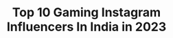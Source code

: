 ---
title: Top 10 Gaming Instagram Influencers In India in 2023
description: >-
  Find top gaming Instagram influencers in India in 2023. Most popular hashtags: #gamer #fashion #tiktok.
platform: Instagram
hits: 223
text_top: See the most popular Instagram accounts on inBeat.
text_bottom: inBeat has 223 Instagram influencers like this in India for you to pitch.
profiles:
  - username: "xyaalive"
    fullname: >-
      Xyaa
    bio: >-
      a.k.a Shagufta Iqbal Gaming, streaming, and a whole lot of procrastinating! Powered by @intelindia @logitechg @getloconow
    location: "India"
    followers: 107599
    engagement: 2154
    commentsToLikes: 0.009423
    id: ck134vg6jydqc0i19qm50awld
    verified: false
    hashtags: "#msiindia, #xyaa, #gamer, #live"
  - username: "aju_bhai_94"
    fullname: >-
      ajju_bhai_94
    bio: >-
      TOTAL GAMING DM FOR PAID PROMOTION FOLLOW ME AND GET CHANCE TO PLAY WITH ME IN FREE FIRE #ajjubhai94
    location: "India"
    followers: 15890
    engagement: 1040
    commentsToLikes: 0.029601
    id: ckap5dl50b7350i78kaj4pxaf
    verified: false
    hashtags: "#gamingmemes, #freebeats, #freefireboys, #freefire"
  - username: "vivekkannan_"
    fullname: >-
      VIVEK KANNAN 🌀
    bio: >-
      Tvm 🔥 Designer , btech Own @crayonzdesignz ❤ Gaming Ac @ig_soulman
    location: "India"
    followers: 6415
    engagement: 736
    commentsToLikes: 0.202537
    id: ck9why875003c0j78si3yvhwb
    verified: false
    hashtags: "#fashion, #nature, #pink, #nails"
  - username: "bilawal_haider_"
    fullname: >-
      Micro Influencer| بلاول حید.
    bio: >-
      #pukhtoon Gamer | #influencer 7?teen Gaming acc : @ig._mafia_ Member of @tbtinternational Peshawar 📍
    location: "India"
    followers: 4840
    engagement: 986
    commentsToLikes: 0.126460
    id: ckap3yztb544e0i78x7un6qo2
    verified: false
    hashtags: "#explorepage, #delhi, #dubai, #bloggers"
  - username: "eagle.gamingop"
    fullname: >-
      Dilin Dinesan
    bio: >-
      PUBGM Competitive Player For @intense_esports_ Leader @intense_esports_ Mallu Gaming Youtuber Official Editor - @thegfxboi
    location: "India"
    followers: 62874
    engagement: 1418
    commentsToLikes: 0.050069
    id: ck9wggthatcqb0j78a19ln41b
    verified: false
    hashtags: "#pubgmobile, #pubgmontage"
  - username: "true_gaming_studio"
    fullname: >-
      Pranav Hawkz
    bio: >-
      True Gaming Studio 40k Fam
    location: "India"
    followers: 11903
    engagement: 1294
    commentsToLikes: 0.075768
    id: ck9wggo6rtc530j783iuho21i
    verified: false
    hashtags: "#valorantnews, #valorantclips, #csgo, #streamer"
  - username: "daku2op"
    fullname: >-
      Abhinav Singh Claire
    bio: >-
      Gaming Content Creator ID- Daku2opYT Dm/Email For Buisness Inquiry @ig_daku2op
    location: "India"
    followers: 119724
    engagement: 795
    commentsToLikes: 0.014720
    id: ck8t37tm628ch0j78j1ztl9mc
    verified: false
    hashtags: "#pubgtv, #pubgkocak, #pubghighlights, #daku2op"
  - username: "muhammed_ismail_m"
    fullname: >-
      Muhammed Ismail M
    bio: >-
      MaashaAllah ☺️ -------------------------- Passion On Wheels & Edits🎨😍 -------------------------- Kawasaki - H2 ------------------------- @gaming_ef18
    location: "India"
    followers: 25199
    engagement: 2531
    commentsToLikes: 0.010213
    id: ck15u019ykr2m0i19am3ow9dy
    verified: false
    hashtags: "#h2, #kawasaki, #bikerlife, #bmw"
  - username: "maneesh_vishnu"
    fullname: >-
      ᴍᴀɴᴇᴇꜱʜ ᴠɪꜱʜɴᴜ |  𝐌𝐕 ❄️
    bio: >-
      Married to💍🌸@sensree001 🌸💗😍😘 ᴅᴍ ꜰᴏʀ ᴘᴀɪᴅ ᴘʀᴏᴍᴏᴛɪᴏɴ PUBG ID - 6906552850 MY GAMING YouTube channel 👇
    location: "India"
    followers: 42457
    engagement: 1911
    commentsToLikes: 0.005458
    id: ckaozy2wcnx8o0i78yv1ucldo
    verified: false
    hashtags: ""
  - username: "officialmaxtern"
    fullname: >-
      Maxtern
    bio: >-
      Sagar Thakur New Delhi, 🇮🇳 I like gaming, casting, travelling and spending time alone.😄
    location: "India"
    followers: 448194
    engagement: 1202
    commentsToLikes: 0.012181
    id: ck9wp8a6a87wq0j787o5rxh17
    verified: false
    hashtags: "#pubgmobilelite, #azar, #pubgmobile, #pubgmobilemicrosoft"
---